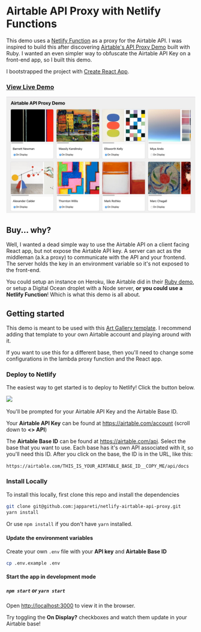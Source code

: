 # Airtable API Proxy with Netlify Functions

This demo uses a [Netlify Function](https://www.netlify.com/docs/functions/) as a proxy for the Airtable API. I was inspired to build this after discovering [Airtable's API Proxy Demo](https://github.com/Airtable/airtable_api_proxy) built with Ruby. I wanted an even simpler way to obfuscate the Airtable API Key on a front-end app, so I built this demo.

I bootstrapped the project with [Create React App](https://github.com/facebook/create-react-app).

### <a href="https://suspicious-wozniak-7a2d86.netlify.com/">View Live Demo</a>

![Airtable API Proxy Demo](screenshot.jpg?raw=true)

## Buy... why?

Well, I wanted a dead simple way to use the Airtable API on a client facing React app, but not expose the Airtable API key. A server can act as the middleman (a.k.a proxy) to communicate with the API and your frontend. The server holds the key in an environment variable so it's not exposed to the front-end.

You could setup an instance on Heroku, like Airtable did in their [Ruby demo](https://github.com/Airtable/airtable_api_proxy), or setup a Digital Ocean droplet with a Node server, **or you could use a Netlify Function**! Which is what this demo is all about.

## Getting started

This demo is meant to be used with this [Art Gallery template](https://airtable.com/templates/featured/art-gallery-example). I recommend adding that template to your own Airtable account and playing around with it.

If you want to use this for a different base, then you'll need to change some configurations in the lambda proxy function and the React app.

### Deploy to Netlify

The easiest way to get started is to deploy to Netlify! Click the button below.

<a href="https://app.netlify.com/start/deploy?repository=https://github.com/jappareti/netlify-airtable-api-proxy"><img src="https://www.netlify.com/img/deploy/button.svg"></a>

You'll be prompted for your Airtable API Key and the Airtable Base ID.

Your **Airtable API Key** can be found at <https://airtable.com/account> (scroll down to **<> API**)

The **Airtable Base ID** can be found at <https://airtable.com/api>. Select the base that you want to use. Each base has it's own API associated with it, so you'll need this ID. After you click on the base, the ID is in the URL, like this:

`https://airtable.com/THIS_IS_YOUR_AIRTABLE_BASE_ID__COPY_ME/api/docs`

### Install Locally

To install this locally, first clone this repo and install the dependencies

```sh
git clone git@github.com:jappareti/netlify-airtable-api-proxy.git
yarn install
```

Or use `npm install` if you don't have `yarn` installed.

#### Update the environment variables

Create your own `.env` file with your **API key** and **Airtable Base ID**

```sh
cp .env.example .env
```

#### Start the app in development mode

##### `npm start` or `yarn start`

Open [http://localhost:3000](http://localhost:3000) to view it in the browser.

Try toggling the **On Display?** checkboxes and watch them update in your Airtable base!
